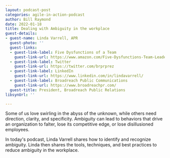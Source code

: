```yaml
---
layout: podcast-post
categories: agile-in-action-podcast
author: Bill Raymond
date: 2022-01-18
title: Dealing with Ambiguity in the workplace
guest-details:
- guest-name: Linda Varrell, APR
  guest-photo: ''
  guest-links:
  - guest-link-label: Five Dysfunctions of a Team
    guest-link-url: https://www.amazon.com/Five-Dysfunctions-Team-Leadership-Fable/dp/0787960756/ref=asc_df_0787960756/?tag=hyprod-20&linkCode=df0&hvadid=266023323049&hvpos=&hvnetw=g&hvrand=2957041648475880299&hvpone=&hvptwo=&hvqmt=&hvdev=c&hvdvcmdl=&hvlocint=&hvlocphy=9031939&hvtargid=pla-487653304767&psc=1
  - guest-link-label: Twitter
    guest-link-url: https://twitter.com/brprprez
  - guest-link-label: LinkedIn
    guest-link-url: https://www.linkedin.com/in/lindavarrell/
  - guest-link-label: Broadreach Public Communications
    guest-link-url: https://www.broadreachpr.com/
  guest-title: President, Broadreach Public Relations
libsynUrl: ''

---
```

Some of us love swirling in the abyss of the unknown, while others need direction, clarity, and specificity. Ambiguity can lead to behaviors that drive an organization to falter, lose its competitive edge, or lose disillusioned employees.

In today's podcast, Linda Varrell shares how to identify and recognize ambiguity. Linda then shares the tools, techniques, and best practices to reduce ambiguity in the workplace.
